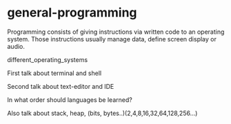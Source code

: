# general-programming

Programming consists of giving instructions via written code to an operating system. Those instructions usually manage data, define screen display or audio.

different_operating_systems

First talk about terminal and shell

Second talk about text-editor and IDE

In what order should languages be learned?

Also talk about stack, heap, (bits, bytes..)(2,4,8,16,32,64,128,256...)
